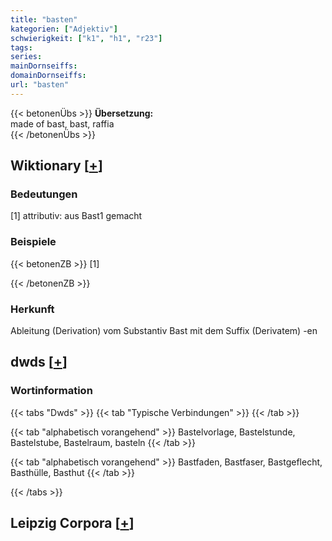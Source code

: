 ```yaml
---
title: "basten"
kategorien: ["Adjektiv"]
schwierigkeit: ["k1", "h1", "r23"]
tags:
series:
mainDornseiffs:
domainDornseiffs:
url: "basten"
---
```


{{< betonenÜbs >}}
**Übersetzung:**  
made of bast, bast, raffia  
{{< /betonenÜbs >}}

## Wiktionary [[+](https://de.wiktionary.org/wiki/basten)]

### Bedeutungen
[1] attributiv: aus Bast1 gemacht  

### Beispiele
{{< betonenZB >}}
[1]  

{{< /betonenZB >}}
### Herkunft
Ableitung (Derivation) vom Substantiv Bast mit dem Suffix (Derivatem) -en  



## dwds [[+](https://www.dwds.de/wb/basten)]

### Wortinformation
{{< tabs "Dwds" >}}
{{< tab "Typische Verbindungen" >}}
{{< /tab >}}

{{< tab "alphabetisch vorangehend" >}}
Bastelvorlage, Bastelstunde, Bastelstube, Bastelraum, basteln
{{< /tab >}}

{{< tab "alphabetisch vorangehend" >}}
Bastfaden, Bastfaser, Bastgeflecht, Basthülle, Basthut
{{< /tab >}}

{{< /tabs >}}

## Leipzig Corpora [[+](https://corpora.uni-leipzig.de/en/res?word=basten&corpusId=deu_newscrawl-public_2018)]

